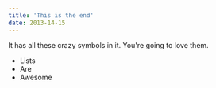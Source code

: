 ```yaml
---
title: 'This is the end'
date: 2013-14-15
---
```

It has all these crazy symbols in it. You're going to love them.

- Lists
- Are
- Awesome

